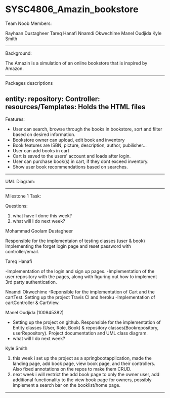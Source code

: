 # SYSC4806_Amazin_bookstore 

Team Noob Members:

 Rayhaan Dustagheer
 Tareq Hanafi
 Nnamdi Okwechime
 Manel Oudjida
 Kyle Smith	

------------------------------------------------------------------------------------------------------------
Background:

The Amazin is a simulation of an online bookstore that is inspired by Amazon. 

------------------------------------------------------------------------------------------------------------

Packages descriptions

entity: 
repository: 
Controller: 
resources/Templates: Holds the HTML files 
------------------------------------------------------------------------------------------------------------
Features:

- User can search, browse through the books in bookstore, sort and filter based on desired information.
- Bookstore owner can upload, edit book and inventory
- Book features are ISBN, picture, description, author, pubilisher...
- User can add books in cart
- Cart is saved to the users' account and loads after login.
- User can purchase book(s) in cart, if they dont exceed inventory.
- Show user book recommendations based on searches.

------------------------------------------------------------------------------------------------------------
UML Diagram:







------------------------------------------------------------------------------------------------------------
Milestone 1 Task:

Questions:
1. what have I done this week? 
2. what will I do next week? 

Mohammad Goolam Dustagheer

Responsible for the implementaion of testing classes (user & book)
Implementing the forget login page and reset password with controller/email.

Tareq Hanafi

-Implementation of the login and sign up pages.
-Implementation of the user repository with the pages, along with figuring out how to implement 3rd party authentication.

Nnamdi Okwechime
-Reponsible for the implementation of Cart and the cartTest. Setting up the project Travis CI and heroku
-Implementation of cartController & CartView.


Manel Oudjida (100945382)
- Setting up the project on github. Responsible for the implementation of Entity classes (User, Role, Book) & repository classes(Bookrepository, userRepository). Project documentation and UML class diagram.
- what will I do next week? 

Kyle Smith
1. this week i set up the project as a springbootapplication, made the landing page, add book page, view book page, and their controllers. Also fixed annotations on the repos to make them CRUD.
2. next week i will restrict the add book page to only the owner user, add additional functionality to the view book page for owners, possibly implement a search bar on the booklist/home page.



------------------------------------------------------------------------------------------------------------
